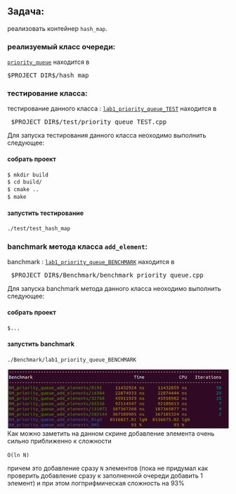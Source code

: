 ## Задача:
реализовать контейнер `hash_map`.

### реализуемый класс очереди:
[`priority_queue`](hash_map/hash_map.h) находится в
<pre>$PROJECT_DIR$/hash_map</pre>

### тестирование класса:
тестирование данного класса : [`lab1_priority_queue_TEST`](test/priority_queue_TEST.cpp) находится в
<pre> $PROJECT_DIR$/test/priority_queue_TEST.cpp </pre>

Для запуска тестирования данного класса неоходимо выполнить следующее:

#### собрать проект
```bash
$ mkdir build
$ cd build/
$ cmake ..
$ make 
```
#### запустить тестирование
```bash
./test/test_hash_map
```

### banchmark метода класса `add_element`:

banchmark : [`lab1_priority_queue_BENCHMARK`](Benchmark/benchmark_priority_queue.cpp) находится в
<pre> $PROJECT_DIR$/Benchmark/benchmark_priority_queue.cpp </pre>

Для запуска banchmark метода данного класса неоходимо выполнить следующее:

#### собрать проект
```bash
$...
```
#### запустить banchmark
```bash
./Benchmark/lab1_priority_queue_BENCHMARK
```

![alt text](images/Снимок%20экрана%20от%202022-02-24%2005-47-46.png "Описание будет тут")
Как можно заметить на данном скрине добавление элемента очень сильно приближенно к сложности 

`O(ln N)`

 причем это добавление сразу `N` элементов (пока не придумал как проверить добавление сразу к заполненной очереди добавить 1 элемент)
и при этом логприфмическая сложность на 93%